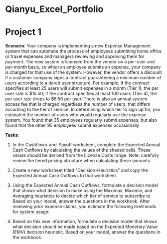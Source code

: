 # Qianyu_Excel_Portfolio

# Project 1
**Scenario**:
Your company is implementing a new Expense Management system that can automate the process of
employees submitting home office or travel expenses and managers reviewing and approving them for
payment.
The new system is licensed from the vendor on a per-user and per-month basis, so when an employee
submits an expense, your company is charged for that use of the system. However, the vendor offers a
discount if a customer company signs a contract guaranteeing a minimum number of users according to
a tiered user structure. For example, if the contract specifies at least 25 users will submit expenses in a
month (Tier 1), the per user rate is $15.50; if the contract specifies at least 100 users (Tier 4), the per
user rate drops to $6.50 per user. There is also an annual system access fee that is charged regardless
the number of users, that differs according to the tier of service.
In determining which tier to sign up for, you estimated the number of users who would regularly use the
expense system. You found that 35 employees regularly submit expenses, but also found that the other
95 employees submit expenses occasionally

**Tasks**:
1. In the Cashflows-and-Payoff worksheet, complete the Expected Annual Cash Outflows by
calculating the values of the shaded cells. These values should be derived from the License Costs
range. Note: carefully review the tiered pricing structure when calculating these amounts.
2. Create a new worksheet titled "Decision-Heuristics” and copy the Expected Annual Cash Outflows
to that worksheet.
3. Using the Expected Annual Cash Outflows, formulate a decision model that shows what decision to
make using the Maximax, Maximin, and Averaging heuristics to decide which tier of service to
subscribe to. Based on your model, answer the questions in the workbook.
After reviewing prior expense claims, you estimate the following likelihoods for system usage:

4. Based on this new information, formulate a decision model that shows what decision should be
made based on the Expected Monetary Value (EMV) decision heuristic. Based on your model,
answer the questions in the workbook.
